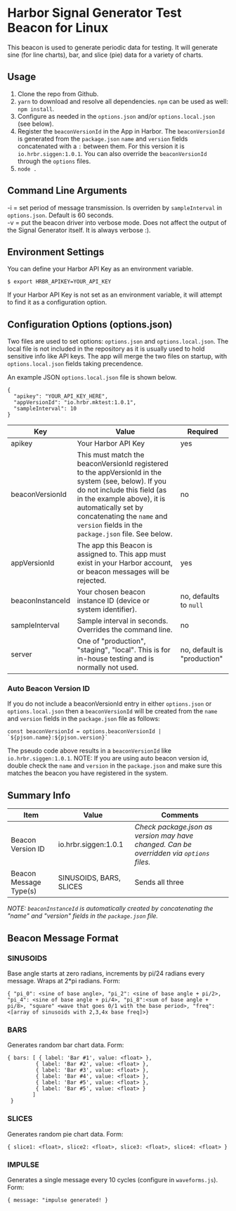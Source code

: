 # Harbor Signal Generator Test Beacon for Linux

This beacon is used to generate periodic data for testing. It will generate sine (for line charts), bar, and slice (pie) data for a variety of charts.


## Usage

1. Clone the repo from Github.
2. `yarn` to download and resolve all dependencies. `npm` can be used as well: `npm install`.
3. Configure as needed in the `options.json` and/or `options.local.json` (see below).
4. Register the `beaconVersionId` in the App in Harbor. The `beaconVersionId` is generated from the `package.json` `name` and 
  `version` fields concatenated with a `:` between them. For this version it is `io.hrbr.siggen:1.0.1`. You can also
   override the `beaconVersionId` through the `options` files.
5. `node .`

## Command Line Arguments

-i = set period of message transmission. Is overriden by `sampleInterval` in `options.json`. Default is 60 seconds.  
-v = put the beacon driver into verbose mode. Does not affect the output of the Signal Generator itself. It is always verbose :).

## Environment Settings

You can define your Harbor API Key as an environment variable.

    $ export HRBR_APIKEY=YOUR_API_KEY

If your Harbor API Key is not set as an environment variable, it will attempt to find it as a configuration option.

## Configuration Options (options.json)

Two files are used to set options: `options.json` and `options.local.json`. The local file is not included in the repository
as it is usually used to hold sensitive info like API keys. The app will merge the two files on startup, with `options.local.json`
fields taking precendence.

An example JSON `options.local.json` file is shown below.

```
{
  "apikey": "YOUR_API_KEY_HERE",
  "appVersionId": "io.hrbr.mktest:1.0.1",
  "sampleInterval": 10
}
```

|     Key     |      Value     |  Required |
|-------------|----------------|-----------|
| apikey | Your Harbor API Key |    yes    |
| beaconVersionId | This must match the beaconVersionId registered to the appVersionId in the system (see, below). If you do not include this field (as in the example above), it is automatically set by concatenating the `name` and `version` fields in the `package.json` file. See below. | no |
| appVersionId | The app this Beacon is assigned to. This app must exist in your Harbor account, or beacon messages will be rejected. | yes |
| beaconInstanceId | Your chosen beacon instance ID (device or system identifier).| no, defaults to `null`|
| sampleInterval | Sample interval in seconds. Overrides the command line. | no |
| server | One of "production", "staging", "local". This is for in-house testing and is normally not used. | no, default is "production" |  


### Auto Beacon Version ID
If you do not include a beaconVersionId entry in either `options.json` or `options.local.json` then a `beaconVersionId` will be created from the `name` and `version` fields in the `package.json` file as follows:

    const beaconVersionId = options.beaconVersionId | `${pjson.name}:${pjson.version}`
    
The pseudo code above results in a `beaconVersionId` like `io.hrbr.siggen:1.0.1`. NOTE: If you are using auto beacon version id, double check the `name` and `version` in the `package.json` and make sure
this matches the beacon you have registered in the system.

## Summary Info

| Item | Value | Comments |
|------|-------|----------|
| Beacon Version ID |  io.hrbr.siggen:1.0.1| *Check package.json as version may have changed. Can be overridden via `options` files.*  |
| Beacon Message Type(s) | SINUSOIDS, BARS, SLICES | Sends all three |

_NOTE: `beaconInstanceId` is automatically created by concatenating the "name" and "version" fields in the `package.json` file._

## Beacon Message Format

### SINUSOIDS

Base angle starts at zero radians, increments by pi/24 radians every message. Wraps at 2*pi radians. Form:

```{ "pi_0": <sine of base angle>, "pi_2": <sine of base angle + pi/2>, "pi_4": <sine of base angle + pi/4>, "pi_8":<sum of base angle + pi/8>, "square" <wave that goes 0/1 with the base period>, "freq": <[array of sinusoids with 2,3,4x base freq]>}```
   
### BARS

Generates random bar chart data. Form:

    { bars: [ { label: 'Bar #1', value: <float> },
             { label: 'Bar #2', value: <float> },
             { label: 'Bar #3', value: <float> },
             { label: 'Bar #4', value: <float> },
             { label: 'Bar #5', value: <float> },
             { label: 'Bar #5', value: <float> } 
            ]
     }
     
### SLICES

Generates random pie chart data. Form:

    { slice1: <float>, slice2: <float>, slice3: <float>, slice4: <float> }

### IMPULSE

Generates a single message every 10 cycles (configure in `waveforms.js`). Form:

    { message: "impulse generated! }



